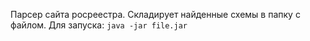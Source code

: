 Парсер сайта росреестра. Складирует найденные схемы в папку с файлом. Для запуска:
```java -jar file.jar```
